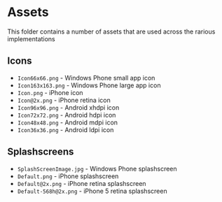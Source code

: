 # Assets

This folder contains a number of assets that are used across the rarious implementations

## Icons

  * `Icon66x66.png` - Windows Phone small app icon
  * `Icon163x163.png` - Windows Phone large app icon
  * `Icon.png` - iPhone icon
  * `Icon@2x.png` - iPhone retina icon
  * `Icon96x96.png` - Android xhdpi  icon
  * `Icon72x72.png` - Android hdpi  icon
  * `Icon48x48.png` - Android mdpi  icon
  * `Icon36x36.png` - Android ldpi  icon

## Splashscreens
   
  * `SplashScreenImage.jpg` - Windows Phone splashscreen
  * `Default.png` - iPhone splashscreen
  * `Default@2x.png` - iPhone retina splashscreen
  * `Default-568h@2x.png` - iPhone 5 retina splashscreen
